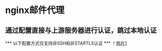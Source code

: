 
# nginx邮件代理

## 通过配置直接与上游服务器进行认证，跳过本地认证
*** 以下配置方式仅支持非SSH和非STARTLS认证 ***
！[照片1](https://github.com/gchs2012/nginx-mail-proxy/blob/master/conf/照片1.png)
